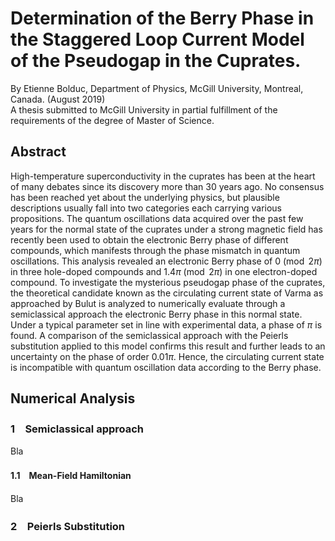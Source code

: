 # Determination of the Berry Phase in the Staggered Loop Current Model of the Pseudogap in the Cuprates.

By Etienne Bolduc, Department of Physics, McGill University, Montreal, Canada. (August 2019)  
A thesis submitted to McGill University in partial fulfillment of the requirements of the degree of Master of Science.

## Abstract

High-temperature superconductivity in the cuprates has been at the heart of many debates since its discovery more than 30 years ago. No consensus has been reached yet about the underlying physics, but plausible descriptions usually fall into two categories each carrying various propositions. The quantum oscillations data acquired over the past few years for the normal state of the cuprates under a strong magnetic field has recently been used to obtain the electronic Berry phase of different compounds, which manifests through the phase mismatch in quantum oscillations. This analysis revealed an electronic Berry phase of $0 \pmod{2\pi}$ in three hole-doped compounds and $1.4\pi \pmod{2\pi}$ in one electron-doped compound. To investigate the mysterious pseudogap phase of the cuprates, the theoretical candidate known as the circulating current state of Varma as approached by Bulut is analyzed to numerically evaluate through a semiclassical approach the electronic Berry phase in this normal state. Under a typical parameter set in line with experimental data, a phase of $\pi$ is found. A comparison of the semiclassical approach with the Peierls substitution applied to this model confirms this result and further leads to an uncertainty on the phase of order $0.01\pi$. Hence, the circulating current state is incompatible with quantum oscillation data according to the Berry phase.

## Numerical Analysis

### 1　Semiclassical approach

Bla

#### 1.1　Mean-Field Hamiltonian

Bla

### 2　Peierls Substitution
